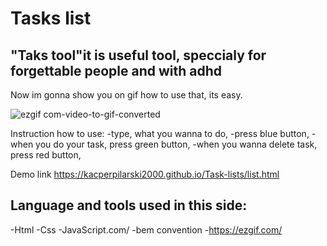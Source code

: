 # Tasks list
## "Taks tool"it is useful tool, speccialy for forgettable people and with adhd
Now im gonna show you on gif how to use that, its easy.

![ezgif com-video-to-gif-converted](https://github.com/KacperPilarski2000/Task-lists/assets/149115548/27fafba7-9669-4520-8eb9-9feab4f304a6)

Instruction how to use:
-type, what you wanna to do,
-press blue button,
-when you do your task, press green button,
-when you wanna delete task, press red button,

Demo link 
https://kacperpilarski2000.github.io/Task-lists/list.html

## Language and tools used in this side:
-Html
-Css
-JavaScript.com/
-bem convention 
-https://ezgif.com/
